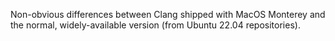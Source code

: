 Non-obvious differences between Clang shipped with MacOS Monterey and the
normal, widely-available version (from Ubuntu 22.04 repositories).
